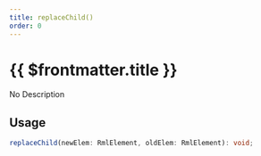 ```yaml
---
title: replaceChild()
order: 0
---
```


# {{ $frontmatter.title }}

No Description

## Usage

```ts
replaceChild(newElem: RmlElement, oldElem: RmlElement): void;
```
